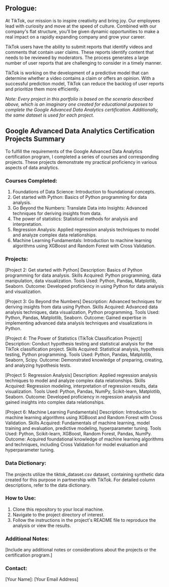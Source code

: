 ## Prologue:

At TikTok, our mission is to inspire creativity and bring joy. Our employees lead with curiosity and move at the speed of culture. Combined with our company's flat structure, you'll be given dynamic opportunities to make a real impact on a rapidly expanding company and grow your career.

TikTok users have the ability to submit reports that identify videos and comments that contain user claims. These reports identify content that needs to be reviewed by moderators. The process generates a large number of user reports that are challenging to consider in a timely manner. 

TikTok is working on the development of a predictive model that can determine whether a video contains a claim or offers an opinion. With a successful prediction model, TikTok can reduce the backlog of user reports and prioritize them more efficiently.

*Note: Every project in this portfolio is based on the scenario described above, which is an imaginary one created for educational purposes to complete the Google Advanced Data Analytics certification. Additionally, the same dataset is used for each project.*

## Google Advanced Data Analytics Certification Projects Summary

To fulfill the requirements of the Google Advanced Data Analytics certification program, I completed a series of courses and corresponding projects. These projects demonstrate my practical proficiency in various aspects of data analytics.

### Courses Completed:

1. Foundations of Data Science: Introduction to foundational concepts.
2. Get started with Python: Basics of Python programming for data analysis.
3. Go Beyond the Numbers: Translate Data into Insights: Advanced techniques for deriving insights from data.
4. The power of statistics: Statistical methods for analysis and interpretation.
5. Regression Analysis: Applied regression analysis techniques to model and analyze complex data relationships.
6. Machine Learning Fundamentals: Introduction to machine learning algorithms using XGBoost and Random Forest with Cross Validation.

### Projects:

[Project 2: Get started with Python]
Description: Basics of Python programming for data analysis.
Skills Acquired: Python programming, data manipulation, data visualization.
Tools Used: Python, Pandas, Matplotlib, Seaborn.
Outcome: Developed proficiency in using Python for data analysis and visualization.

[Project 3: Go Beyond the Numbers]
Description: Advanced techniques for deriving insights from data using Python.
Skills Acquired: Advanced data analysis techniques, data visualization, Python programming.
Tools Used: Python, Pandas, Matplotlib, Seaborn.
Outcome: Gained expertise in implementing advanced data analysis techniques and visualizations in Python.

[Project 4: The Power of Statistics (TikTok Classification Project)]
Description: Conduct hypothesis testing and statistical analysis for the TikTok classification project.
Skills Acquired: Statistical analysis, hypothesis testing, Python programming.
Tools Used: Python, Pandas, Matplotlib, Seaborn, Scipy.
Outcome: Demonstrated knowledge of preparing, creating, and analyzing hypothesis tests.

[Project 5: Regression Analysis]
Description: Applied regression analysis techniques to model and analyze complex data relationships.
Skills Acquired: Regression modeling, interpretation of regression results, data visualization.
Tools Used: Python, Pandas, NumPy, Scikit-learn, Matplotlib, Seaborn.
Outcome: Developed proficiency in regression analysis and gained insights into complex data relationships.

[Project 6: Machine Learning Fundamentals]
Description: Introduction to machine learning algorithms using XGBoost and Random Forest with Cross Validation.
Skills Acquired: Fundamentals of machine learning, model training and evaluation, predictive modeling, hyperparameter tuning.
Tools Used: Python, Scikit-learn, XGBoost, Random Forest, Pandas, NumPy.
Outcome: Acquired foundational knowledge of machine learning algorithms and techniques, including Cross Validation for model evaluation and hyperparameter tuning.

### Data Dictionary:

The projects utilize the tiktok_dataset.csv dataset, containing synthetic data created for this purpose in partnership with TikTok. For detailed column descriptions, refer to the data dictionary.

### How to Use:

1. Clone this repository to your local machine.
2. Navigate to the project directory of interest.
3. Follow the instructions in the project's README file to reproduce the analysis or view the results.

### Additional Notes:

[Include any additional notes or considerations about the projects or the certification program.]

### Contact:

[Your Name]: [Your Email Address]



